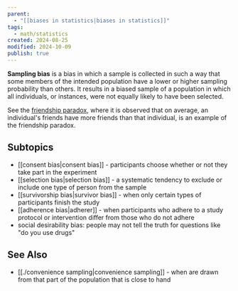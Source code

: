 ```yaml
---
parent:
  - "[[biases in statistics|biases in statistics]]"
tags:
  - math/statistics
created: 2024-08-25
modified: 2024-10-09
publish: true
---
```

**Sampling bias** is a bias in which a sample is collected in such a way that some members of the intended population have a lower or higher sampling probability than others. It results in a biased sample of a population in which all individuals, or instances, were not equally likely to have been selected.

See the [friendship paradox](https://en.wikipedia.org/wiki/Friendship_paradox), where it is observed that on average, an individual's friends have more friends than that individual, is an example of the friendship paradox.

## Subtopics
  - [[consent bias|consent bias]] - participants choose whether or not they take part in the experiment
  - [[selection bias|selection bias]] - a systematic tendency to exclude or include one type of person from the sample
  - [[survivorship bias|survivor bias]] - when only certain types of participants finish the study
  - [[adherence bias|adherer]] - when participants who adhere to a study protocol or intervention differ from those who do not adhere
  - social desirability bias: people may not tell the truth for questions like "do you use drugs"

## See Also
- [[./convenience sampling|convenience sampling]] - when are drawn from that part of the population that is close to hand